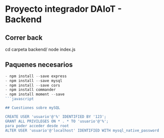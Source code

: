 # Proyecto integrador DAIoT - Backend

## Correr back

cd carpeta backend/ node index.js

## Paquenes necesarios

```javascript
- npm install --save express
- npm install --save mysql
- npm install --save cors
- npm install commander
- npm install moment --save 
```javascript

## Cuestiones sobre mySQL

CREATE USER 'usuario'@'%' IDENTIFIED BY '123';
GRANT ALL PRIVILEGES ON * . * TO 'usuario'@'%';
para poder acceder desde root
ALTER USER 'usuario'@'localhost' IDENTIFIED WITH mysql_native_password BY 'userPass';
